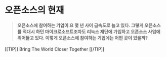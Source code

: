 오픈소스의 현재
===================
>#### 오픈소스에 참여하는 기업이 요 몇 년 사이 급속도로 늘고 있다. 그렇게 오픈소스를 적대시 하던 마이크로소프트조차도 리눅스 재단에 가입하고 오픈소스 사업에 뛰어들고 있다. 이렇게 오픈소스에 참여하는 기업에는 어떤 곳이 있을까?

[[TIP]] Bring The World Closer Together [[/TIP]]
